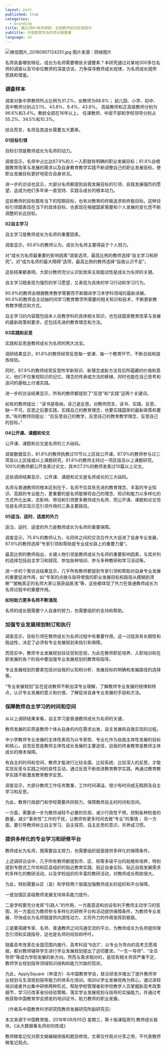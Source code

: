 ```yaml
---
layout: post
published: true
categories:
  - branding
title: 通过300+老师调研，总结教师如何自我提升
subtitle: 中国教育学会的师训很重要
language: zh
---
```

![微信图片_20180907124251.jpg]({{site.baseurl}}/image/微信图片_20180907124251.jpg)
图片来源：网络图片

名师具备哪些特征，成长为名师需要哪些关键要素？本研究通过对某地300多位名师的调查以及10余位教师的深度访谈，力争探寻教师成长规律，为名师成长提供思路和借鉴。
 
### 调查样本
调查对象中男教师所占比例为31.2%，女教师为68.8%；
幼儿园、小学、初中、高中教师分别占3.1%、43.8%、9.4%、43.8%。
高级教师和正高级教师分别为96.6%和3.4%。教龄全部在16年以上。
任课教师、中层干部和学校领导分别占55.2%、34.5%和10.3%。


综合而言，名师及其成长需要五大要素。


**01目标引领**

目标引领是教师成长为名师的动力。

调查显示，名师中占比达87.9%的人一入职就有明确的职业发展目标；81.8%会根据教育改革与发展的需求以及自身教育教学实践不断调整自己的职业发展目标，使职业发展目标更好地契合自身状况。

进一步的访谈也显示，大部分名师都提到自我发展目标的引领、自我发展强烈的愿望，这成为他们多年来一直坚持、实践与成长的根本动力。

这些教师的目标既有当下的短期目标，也有对教育的终极追求和终极目标。这种目标引领既表现在当下的具体目标，也表现在根据国家需要和个人发展的变化而不断调整的长远目标。


**02自主学习**

自主学习是教师成长为名师的重要因素。

调查显示，60.6%的教师认为，成长为名师主要得益于个人努力。

对“成长为名师最重要的影响因素”调查选项，最高比例的教师选择“自主学习和研究”。对“成为名师的最大障碍”选项，最高比例的教师选择“自我认识不足”。

这些结果都表明，大部分教师充分认识到发挥主观能动性是成长为名师的关键。

自主学习既表现为强烈的学习愿望，又表现为具体的学习行动和学习行为。

90.9%的教师会根据教育教学需要而不断跟进学习本学科领域的最新进展，90.9%的教师会主动抽时间学习教育教学所需要的相关知识和技术，不断更新教育教学模式和方式。

自主学习的内容既包括本人任教学科的具体相关知识，也包括国家教育改革与发展的最新政策和要求，还包括先进的教育理念和方法。


**03实践和反思**

实践和反思是教师成长为名师的两大法宝。

调研结果显示，81.8%的教师经常反思每一堂课、每一个教育环节，不断总结和提炼经验。

同时，87.9%的教师经常反思所学新知识、新理念或新方法背后所蕴藏的价值和意义，他们不仅重视知识的记忆、理念的传承或方法的移植，同时也能在自己思考和追问的基础上付诸实践。

进一步的访谈结果显示，所有的教师都提到了“反思”和“实践”这两个关键词。

如有的教师提出：“读书是吸纳，读己是反思。对教师而言，读书、实践、反思，缺一不可。反思之后要实践，实践自己的教育理念，也要实践国家的最新政策和要求。”有的教师则提出：“应反思自己的教学，反思自己的教育教学理念，反思自己的目标。”


**04公开课、课题和论文**

公开课、课题和论文是名师的三大砝码。

调查数据显示，81.8%的教师执教过10节以上区级公开课。87.9%的教师参与过三项及以上区级或以上课题研究，81.8%的教师主持过一项区级及以上课题研究。100%的教师都公开发表过论文，其中27.3%的教师发表过10篇以上论文。

这些调研结果显示，公开课、课题和论文是名师成长的三大砝码。

名师与普通教师的根本区别在于，名师不仅具有先进的教育理念、丰富的专业知识、高超的专业能力，更重要的是名师能够将自己的理念、知识和能力以多样化的方式外化出来，去影响、带动和引领更多教师成为名师，而公开课、课题和论文恰恰是名师实现示范引领作用的三条主要路径。


**05适当、适时、适度的外力**

适当、适时、适度的外力是教师成长为名师的重要保障。

调查显示，75.8%的教师认为，与同伴之间的交流合作大大促进了自身专业发展，87.9%的教师选择“专家引领和帮助是专业成长路上的重要力量”。

最高比例的教师指出，关键人物引领是教师成长为名师的重要影响因素，与其并列的选择包括自主学习和探究、参加各种培训、参与多种教研和学习活动等。

进一步的个案访谈结果显示，几乎所有教师都提到专家引领和帮助对自身专业发展的重要促进作用，如“专家的点拨与指导使我的职业发展目标和路径从模糊到清晰”“接触真正的名师大家让我获益匪浅”等，这些都体现了外力在普通教师成长为名师过程中的重要作用。



**如何助力更多名师不断涌现**
 
名师的成长既需要个人自身的努力，也需要组织的支持和帮助。

 
### 加强专业发展规划制订和执行

调查显示，目标引领在教师成长为名师过程中有重要作用。这一过程具有长期性和挑战性，决定了必须有专业发展规划来指引和保障。

而现实中，教师专业发展规划往往受到忽视，为此在教师职前培养、入职培训和在职发展的各个阶段中要加强专业发展规划的教育和指导。

专业发展规划的要素包括对自我的认知和分析、发展目标的明确和发展路径的选择等。

“专业发展规划”旨在促进教师不断加深专业理解，了解教师专业发展的规律和特点，认识专业发展的意义和价值，了解促进自身专业发展的手段和方法。

 
### 保障教师自主学习的时间和空间

从以上调研结果来看，自主学习是普通教师成长为名师的关键。

教师发展的实质是教师个体从自身的内在需求出发，自主发展和自我实现的过程。

中小学教师专业发展的主体性表现为以专家型、专业化作为自我主体性发展的目标和核心，自觉反思是教师主体性成长发展的主要途径，自我的终身教育是教师主体成长的根本保障。

有自主的时间和空间，教师才能进行比较全面、比较系统、比较深入的反思，才能实现反思与实践之间的良性互动，通过反思不断改进教育教学实践，再通过教育教学实践不断激发教育教学反思。

调查显示，大部分教师工作任务繁重，工作时间满溢，很少有时间或无暇顾及自主学习和反思。

为此，教育行政部门和学校需要共同努力，保障教师自主的时间和空间。

一方面，需要进一步为教师减轻不必要的负担，减少行政性干预，控制各种检查的数量，减少“事务性”工作的干扰，让教师有更多时间去做“专业”的事情；
另一方面，要引导教师树立自主学习、自主探究、自主反思的意识，并养成习惯。

 
### 提供多样化的专业学习和研修平台

教师成长为名师，既需要自主努力，也需要组织层面提供多样化的保障条件。

上述调研访谈中，几乎所有教师都提到市、区、校等多级平台的助推和培养，特别提到专题式工作坊和区县组织的贴近教育实践、贴近自身实际、贴近自我发展需求的多样化的教研活动，以及学校组织的丰富的教研活动，对教师成长帮助很大。

为此，特别需要从区（县）和学校两个层面加强教师成长的组织和平台保障。

一是加强区县级教师发展支持体系能力提升。

二是学校要充分发挥“引路人”的作用，一方面营造和创设有利于教师主动学习的氛围，另一方面应为教师参与多样化的研修平台和活动提供保障条件，为教师专业发展、尽快成长为名师既提供内源性动力，又将外力的作用发挥到极致。

三是要搭建专家、名师、普通教师之间沟通交流的平台，为教师成长为名师提供理念引领和实践指导，这也是名师的经验和呼吁。

随着高考改革在全国范围内推行，高考科目“6选3”、以专业为导向的高考志愿填报，都对教师辅导学生进行学业发展规划提出了迫切要求。“一生一导师”、“全员导师”等成为学校发展的新方向。然而与需求相对的，是现有相关师资严重不足，教师学业规划指导领域知识结构和能力欠缺的现状。

为此，ApplySquare（申请方）与中国教育学会，联合研发并推出了提升教师学业规划与生涯规划指导能力的体系化培训。培训以学业发展视角为核心，通过进校培训或者外出集中研修两种形式，帮助学校管理者和学校教学人员掌握新高考政策细节，学习已改革省份经验策略，落实学业发展规划与指导的实操能力，并通过考核获取中国教育学会颁发的培训证书，助力教师的职业发展。

（作者系中国教育科学研究院教师发展研究所副研究员）

本文来源于中国教育报，2018年09月05日 星期三，第十版课程周刊.教师成长板块，《从大数据看名师如何炼成》

教师微笔记仅对原文做编辑排版和题目修改。文章仅作观点分享之用，不代表教师微笔记观点。
